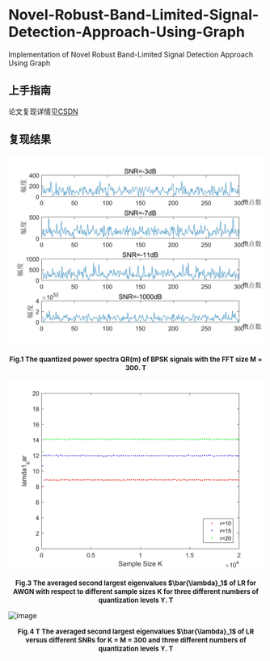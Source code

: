 # Novel-Robust-Band-Limited-Signal-Detection-Approach-Using-Graph
Implementation of Novel Robust Band-Limited Signal Detection Approach Using Graph
## 上手指南
论文复现详情见[CSDN](https://blog.csdn.net/qq_41380292/article/details/107823696)
## 复现结果

![image](https://github.com/Joffrey-lc/Novel-Robust-Band-Limited-Signal-Detection-Approach-Using-Graph/blob/master/pic/Fig.1%E4%BF%A1%E5%8F%B7%E7%9A%84%E8%B0%83%E5%88%B6.jpg)
<center><b><font size ='2'>Fig.1 The quantized power spectra QR(m) of BPSK signals with the FFT size M = 300. T</font></b></center></font>

![image](https://github.com/Joffrey-lc/Novel-Robust-Band-Limited-Signal-Detection-Approach-Using-Graph/blob/master/pic/Fig.3.jpg)
<center><b><font size ='2'>Fig.3 The averaged second largest eigenvalues $\bar{\lambda}_1$ of LR for AWGN with respect to different sample sizes K for three different numbers of quantization levels ϒ. T</font></b></center></font>

![image](https://github.com/Joffrey-lc/Novel-Robust-Band-Limited-Signal-Detection-Approach-Using-Graph/pic/Fig.4.jpg)
<center><b><font size ='2'>Fig.4 T The averaged second largest eigenvalues $\bar{\lambda}_1$ of LR versus different SNRs for K = M = 300 and three different numbers of quantization levels ϒ. T</font></b></center></font>
